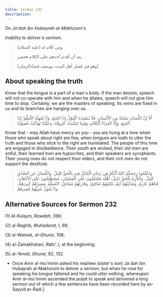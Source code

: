 ```yaml
---
title: Sermon 232
description: 
---
```


*On Ja'dah ibn Hubayrah al-Makhzumi\'s*

*inability to deliver a sermon.*

> ومن كلام له (عليه السلام)

> بعد أن أقدم أحدهم على الكلام فحصر

> \[وهو في فضل أهل البيت، ووصف فسادالزمان\]

## About speaking the truth

Know that the tongue is a part of a man\'s body. If the man desists,
speech will not co-operate with him and when he dilates, speech will not
give him time to stop. Certainly, we are the masters of speaking. Its
veins are fixed in us and its branches are hanging over us.

> أَلاَ إِنَّ اللِّسَانَ بَضْعَةٌ مِنَ الاْنْسَانِ، فَلاَ يُسْعِدُهُ الْقَوْلُ إِذَا امْتَنَعَ، وَلاَ يُمْهِلُهُ
> النُّطْقُ إِذَا اتَّسَعَ، وَإِنَّا لاَمَرَاءُ الْكَلاَمِ، وَفِينَا تَنَشَّبَتْ عُرُوقُهُ، وَعَلَيْنَا تَهَدَّلَتْ
> غُصوُنُهُ.

Know that - may Allah have mercy on you - you are living at a time when
those who speak about right are few, when tongues are loath to utter the
truth and those who stick to the right are humiliated. The people of
this time are engaged in disobedience. Their youth are wicked, their old
men are sinful, their learned men are hypocrites, and their speakers are
sycophants. Their young ones do not respect their elders, and their rich
men do not support the destitute.

> وَاعْلَمُوا رَحِمَكُمُ اللهُ أَنَّكُمْ فِي زَمَان الْقَائِلُ فِيهِ بالْحَقِّ قَلِيلٌ، وَاللِّسَانُ عَنِ
> الصِّدْقِ كَلِيلٌ، وَاللاَّزِمُ لِلْحَقَّ ذَلِيلٌ، أَهْلُهُ مُعْتَكِفُونَ عَلَى الْعِصْيَانِ، مُصْطَلِحُونَ عَلَى
> الاْدْهَانِ، فَتَاهُمْ عَارِمٌ، وَشَائِبُهُمْ آثِمٌ،عَالِمُهُمْ مُنَافِقٌ، وَقَارِئُهُمْ مُمَاذِقٌ، لايُعَظِّمُ
> صَغِيرُهُمْ كَبِيرَهُمْ، وَلاَ يَعُولُ غَنيِيُّهُمْ فَقِيرَهُمْ.

## Alternative Sources for Sermon 232

\(1\) Al-Kulayni, *Rawdah,* 396;

\(2\) al-Raghib, *Muhadarat,* I, 89;

\(3\) al-Watwat, *al-Ghurar,* 108;

\(4\) al-Zamakhshari, *Rabi',* I, at the beginning;

\(5\) al-\'Amidi, *Ghurar,* 82, 132.

-  Once Amir
    al-mu\'minin asked his nephew (sister\'s son) Ja\`dah ibn Hubayrah
    al-Makhzumi to deliver a sermon, but when he rose for speaking his
    tongue faltered and he could utter nothing, whereupon Amir
    al-mu\'minin ascended the pulpit to speak and delivered a long
    sermon out of which a few sentences have been recorded here by
    as-Sayyid ar-Radi.]